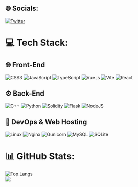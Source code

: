 ## 🌐 Socials:
[![Twitter](https://img.shields.io/badge/Twitter-%231DA1F2.svg?logo=Twitter&logoColor=white)](https://twitter.com/draffilog) 

# 💻 Tech Stack:

## 🌐 Front-End
![CSS3](https://img.shields.io/badge/css3-%231572B6.svg?style=flat&logo=css3&logoColor=white) 
![JavaScript](https://img.shields.io/badge/javascript-%23323330.svg?style=flat&logo=javascript&logoColor=%23F7DF1E) 
![TypeScript](https://img.shields.io/badge/typescript-%23007ACC.svg?style=flat&logo=typescript&logoColor=white) 
![Vue.js](https://img.shields.io/badge/vuejs-%2335495e.svg?style=flat&logo=vue-dot-js&logoColor=%234FC08D)
![Vite](https://img.shields.io/badge/vite-%23646CFF.svg?style=flat&logo=vite&logoColor=white)
![React](https://img.shields.io/badge/react-%2320232a.svg?style=flat&logo=react&logoColor=%2361DAFB)

## ⚙️ Back-End
![C++](https://img.shields.io/badge/c++-%2300599C.svg?style=flat&logo=c%2B%2B&logoColor=white) 
![Python](https://img.shields.io/badge/python-3670A0?style=flat&logo=python&logoColor=ffdd54) 
![Solidity](https://img.shields.io/badge/Solidity-%23363636.svg?style=flat&logo=solidity&logoColor=white) 
![Flask](https://img.shields.io/badge/flask-%23000.svg?style=flat&logo=flask&logoColor=white) 
![NodeJS](https://img.shields.io/badge/node.js-6DA55F?style=flat&logo=node.js&logoColor=white) 

## 🔧 DevOps & Web Hosting
![Linux](https://img.shields.io/badge/Linux-FCC624?style=flat&logo=linux&logoColor=black) 
![Nginx](https://img.shields.io/badge/nginx-%23009639.svg?style=flat&logo=nginx&logoColor=white) 
![Gunicorn](https://img.shields.io/badge/gunicorn-%2300BFFF.svg?style=flat&logo=gunicorn&logoColor=white)
![MySQL](https://img.shields.io/badge/mysql-%2300f.svg?style=flat&logo=mysql&logoColor=white) 
![SQLite](https://img.shields.io/badge/sqlite-%2307405e.svg?style=flat&logo=sqlite&logoColor=white)


# 📊 GitHub Stats:
[![Top Langs](https://github-readme-stats.vercel.app/api/top-langs/?username=draffilog&layout=compact&theme=nightowl&hide_border=false)](https://github.com/anuraghazra/github-readme-stats)<br/>
![](https://github-readme-streak-stats.herokuapp.com/?user=draffilog&theme=nightowl&hide_border=false)<br/>


